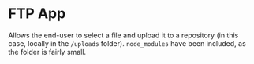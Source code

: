 # FTP App

Allows the end-user to select a file and upload it to a repository (in this case, locally in the `/uploads` folder). `node_modules` have been included, as the folder is fairly small.